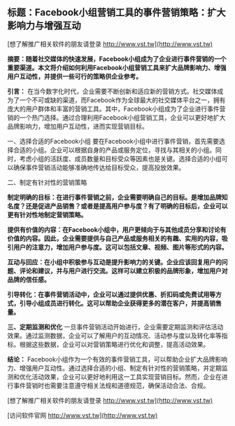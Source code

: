 ## **标题：Facebook小组营销工具的事件营销策略：扩大影响力与增强互动**

[想了解推广相关软件的朋友请登录 http://www.vst.tw](http://www.vst.tw)

**摘要：随着社交媒体的快速发展，Facebook小组成为了企业进行事件营销的一个重要渠道。本文将介绍如何利用Facebook小组营销工具来扩大品牌影响力、增强用户互动性，并提供一些可行的策略供企业参考。**

**引言：**
在当今数字化时代，企业需要不断创新和适应新的营销方式。社交媒体成为了一个不可或缺的渠道，而Facebook作为全球最大的社交媒体平台之一，拥有庞大的用户群体和丰富的营销工具。其中，Facebook小组成为了企业进行事件营销的一个热门选择。通过合理利用Facebook小组营销工具，企业可以更好地扩大品牌影响力，增加用户互动性，进而实现营销目标。

一、选择合适的Facebook小组
要在Facebook小组中进行事件营销，首先需要选择合适的小组。企业可以根据自身的产品或服务定位，寻找与其相关的小组。同时，考虑小组的活跃度、成员数量和目标受众等因素也是关键。选择合适的小组可以确保事件营销活动能够准确地传达给目标受众，提高投放效果。

二、制定有针对性的营销策略

**制定明确的目标：在进行事件营销之前，企业需要明确自己的目标。是增加品牌知名度？还是促进产品销售？或者是提高用户参与度？有了明确的目标后，企业可以更有针对性地制定营销策略。**

**提供有价值的内容：在Facebook小组中，用户更倾向于与其他成员分享和讨论有价值的内容。因此，企业需要提供与自己产品或服务相关的有趣、实用的内容，吸引用户的注意力，增加用户参与度。这可以包括文章、视频、图片等形式的内容。**

**互动与回应：在小组中积极参与互动是提升影响力的关键。企业应该回复用户的问题、评论和建议，并与用户进行交流。这样可以建立积极的品牌形象，增加用户对品牌的信任感。**

**引导转化：在事件营销活动中，企业可以通过提供优惠、折扣码或免费试用等方式，引导小组成员进行转化。这可以帮助企业获得更多的潜在客户，并提高销售量。**

**三、定期监测和优化**
一旦事件营销活动开始进行，企业需要定期监测和评估活动效果。通过监测数据，企业可以了解用户的互动情况、活动参与度以及转化率等指标。根据这些数据，企业可以对营销策略进行优化和调整，提高活动效果。

**结论：**
Facebook小组作为一个有效的事件营销工具，可以帮助企业扩大品牌影响力、增强用户互动性。通过选择合适的小组、制定有针对性的营销策略，并定期监测和优化活动效果，企业可以更好地利用这一工具实现营销目标。然而，企业在进行事件营销时也需要注意遵守相关法规和道德规范，确保活动合法、合规。

[想了解推广相关软件的朋友请登录 http://www.vst.tw](http://www.vst.tw)


[访问软件官网 http://www.vst.tw](http://www.vst.tw)
